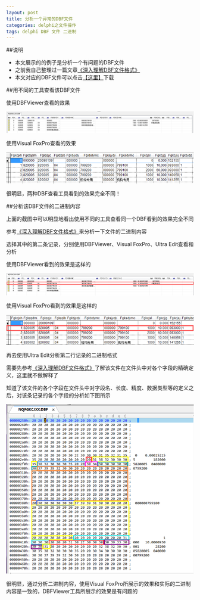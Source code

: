 ```yaml
---
layout: post
title: 分析一个异常的DBF文件
categories: delphi之文件操作
tags: delphi DBF 文件 二进制
---
```


##说明

* 本文展示的的例子是分析一个有问题的DBF文件
* 之前我自己整理过一篇文章[《深入理解DBF文件格式》](http://www.xumenger.com/dbf-20160703/)
* 本文对应的DBF文件可以点击[【这里】](../download/20160802/NQFGKCJXX.DBF)下载

##用不同的工具查看该DBF文件

使用DBFViewer查看的效果

![img](../media/image/2016-08-02/01.png)

使用Visual FoxPro查看的效果

![img](../media/image/2016-08-02/02.png)

很明显，两种DBF查看工具看到的效果完全不同！

##分析该DBF文件的二进制内容

上面的截图中可以明显地看出使用不同的工具查看同一个DBF看到的效果完全不同

参考[《深入理解DBF文件格式》](http://www.xumenger.com/dbf-20160703/)来分析一下文件的二进制内容

选择其中的第二条记录，分别使用DBFViewer、Visual FoxPro、Ultra Edit查看和分析

使用DBFViewer看到的效果是这样的

![img](../media/image/2016-08-02/03.png)

使用Visual FoxPro看到的效果是这样的

![img](../media/image/2016-08-02/04.png)

再去使用Ultra Edit分析第二行记录的二进制格式

需要先参考[《深入理解DBF文件格式》](http://www.xumenger.com/dbf-20160703/)了解该文件在文件头中对各个字段的精确定义，这里就不做解释了

知道了该文件的各个字段在文件头中对字段名、长度、精度、数据类型等的定义之后，对该条记录的各个字段的分析如下图所示

![img](../media/image/2016-08-02/05.png)

很明显，通过分析二进制内容，使用Visual FoxPro所展示的效果和实际的二进制内容是一致的，DBFViewer工具所展示的效果是有问题的